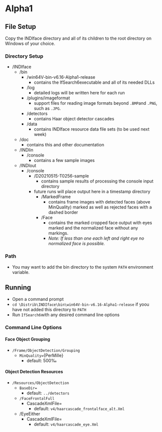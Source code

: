 # Alpha1

## File Setup

Copy the INDIface directory and all of its children to the root directory on Windows of your choice.

### Directory Setup

* /INDIface
  * /bin
    * /win64V-bin-v6.16-Alpha1-release
      * contains the IfSearch6executable and all of its needed DLLs
    * /log
      * detailed logs will be written here for each run
    * /plugins/imageformat
      * support files for reading image formats beyond `.BMP`and `.PNG`, such as `.JPG`.
    * /detectors
      * contains Haar object detector cascades
    * /data
      * contains INDIface resource data file sets (to be used next week)
  * /doc
    * contains this and other documentation
  * /INDIin
    * /console
      * contains a few sample images
  * /INDIout
    * /console
      * /D20210515-T0256-sample
        * contains sample results of processing the console input directory
      * future runs will place output here in a timestamp directory
        * /MarkedFrame
          * contains frame images with detected faces (above MinQuality) marked as well as rejected faces with a dashed border
        * /Face
          * contains the marked cropped face output with eyes marked and the normalized face without any markings.
          * _Note: If less than one each left and right eye no normalized face is possible._



### Path

* You may want to add the bin directory to the system `PATH` environment variable.

## Running
* Open a command prompt
* `cd \Distrib\INDIface\bin\win64V-bin-v6.16-Alpha1-release` if yoou have not added this directory to `PATH`
* Run `IfSearch6`with any desired command line options

### Command Line Options

#### Face Object Grouping

* `/Frame/ObjectDetection/Grouping`
  * `MinQuality=`{PerMille}
    * default: 500&permil; 

#### Object Detection Resources

* `/Resources/ObjectDetection`
  * `BaseDir=` 
    * default: `../detectors`
  * `/FaceFrontalFull`
    * CascadeXmlFile=
      * default: `v4/haarcascade_frontalface_alt.Xml`
  * /EyeEither
    * CascadeXmlFile=
      * default: `v4/haarcascade_eye.Xml`



